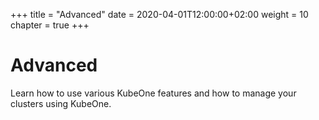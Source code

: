 +++
title = "Advanced"
date = 2020-04-01T12:00:00+02:00
weight = 10
chapter = true
+++

# Advanced

Learn how to use various KubeOne features and how to manage your clusters using KubeOne.
